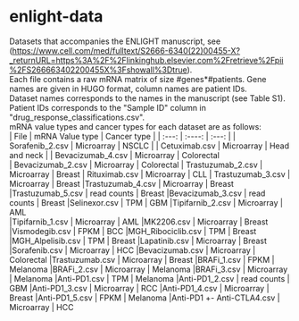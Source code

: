 # enlight-data
Datasets that accompanies the ENLIGHT manuscript, see (https://www.cell.com/med/fulltext/S2666-6340(22)00455-X?_returnURL=https%3A%2F%2Flinkinghub.elsevier.com%2Fretrieve%2Fpii%2FS266663402200455X%3Fshowall%3Dtrue).  
Each file contains a raw mRNA matrix of size #genes*#patients. Gene names are given in HUGO format, column names are patient IDs.  
Dataset names corresponds to the names in the manuscript (see Table S1).  
Patient IDs corresponds to the "Sample ID" column in "drug_response_classifications.csv".  
mRNA value types and cancer types for each dataset are as follows:   
| File      | mRNA Value type | Cancer type     |
|   :---:     |   :----:    |    :---:      |
| Sorafenib_2.csv      | Microarray       | NSCLC   |
| Cetuximab.csv   | Microarray        | Head and neck |
| Bevacizumab_4.csv | Microarray | Colorectal  
| Bevacizumab_2.csv | Microarray | Colorectal
| Trastuzumab_2.csv | Microarray | Breast
| Rituximab.csv | Microarray  | CLL
| Trastuzumab_3.csv | Microarray  | Breast
|Trastuzumab_4.csv | Microarray  | Breast
|Trastuzumab_5.csv | read counts  | Breast
|Bevacizumab_3.csv | read counts  | Breast
|Selinexor.csv | TPM  | GBM
|Tipifarnib_2.csv | Microarray | AML  
|Tipifarnib_1.csv | Microarray  | AML
|MK2206.csv | Microarray  | Breast
|Vismodegib.csv | FPKM  | BCC
|MGH_Ribociclib.csv | TPM  | Breast
|MGH_Alpelisib.csv | TPM  | Breast
|Lapatinib.csv | Microarray  | Breast
|Sorafenib.csv | Microarray  | HCC
|Bevacizumab.csv | Microarray  | Colorectal
|Trastuzumab.csv | Microarray  | Breast
|BRAFi_1.csv | FPKM  | Melanoma
|BRAFi_2.csv | Microarray  | Melanoma
|BRAFi_3.csv | Microarray  | Melanoma
|Anti-PD1.csv | TPM  | Melanoma
|Anti-PD1_2.csv | read counts  | GBM
|Anti-PD1_3.csv | Microarray  | RCC
|Anti-PD1_4.csv | Microarray  | Breast
|Anti-PD1_5.csv | FPKM  | Melanoma
|Anti-PD1 +- Anti-CTLA4.csv | Microarray | HCC  
